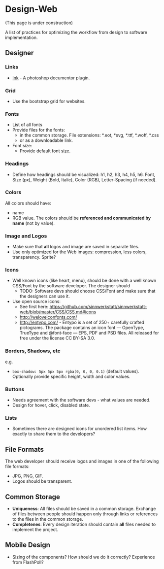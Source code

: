 # Design-Web

(This page is under construction)

A list of practices for optimizing the workflow from design to software implementation.

## Designer

### Links

* [Ink](http://ink.chrometaphore.com/) - A photoshop documentor plugin.

### Grid
* Use the bootstrap grid for websites.

### Fonts
* List of all fonts
* Provide files for the fonts:
    * in the common storage. File extensions: *.eot, *svg, *.ttf, *.woff, *.css
    * or as a downloadable link.
* Font size:
    * Provide default font size.

### Headings
* Define how headings should be visualized: h1, h2, h3, h4, h5, h6. Font, Size (px), Weight (Bold, Italic), Color (RGB), Letter-Spacing (if needed).

### Colors
All colors should have:
* name
* RGB value.
The colors should be **referenced and communicated by name** (not by value).

### Image and Logos
* Make sure that **all** logos and image are saved in separate files.
* Use only optimized for the Web images: compression, less colors, transparency. Sprite?

### Icons
* Well known icons (like heart, menu), should be done with a well known CSS/Font by the software developer. The designer should 
    * TODO: Software devs should choose CSS/Font and make sure that the designers can use it.
* Use open source icons:
    * See first here: https://github.com/sinnwerkstatt/sinnwerkstatt-web/blob/master/CSS/CSS.md#icons
    * http://weloveiconfonts.com/
    * http://entypo.com/ - Entypo is a set of 250+ carefully crafted pictograms. The package contains an icon font — OpenType, TrueType and @font-face — EPS, PDF and PSD files. All released for free under the license CC BY-SA 3.0.

### Borders, Shadows, etc
e.g.
* ```box-shadow: 5px 5px 5px rgba(0, 0, 0, 0.1)``` (default values). Optionally provide specific height, width and color values.

### Buttons

* Needs agreement with the software devs - what values are needed.
* Design for hover, click, disabled state.

### Lists
* Sometimes there are designed icons for unordered list items. How exactly to share them to the developers?

## File Formats
The web developer should receive logos and images in one of the following file formats:
* JPG, PNG, GIF.
* Logos should be transparent.

## Common Storage
* **Uniqueness**: All files should be saved in a common storage. Exchange of files between people should happen only through links or references to the files in the common storage.
* **Completenes**: Every design iteration should contain **all** files needed to implement the project.

## Mobile Design
* Sizing of the components? How should we do it correctly? Experience from FlashPoll?
